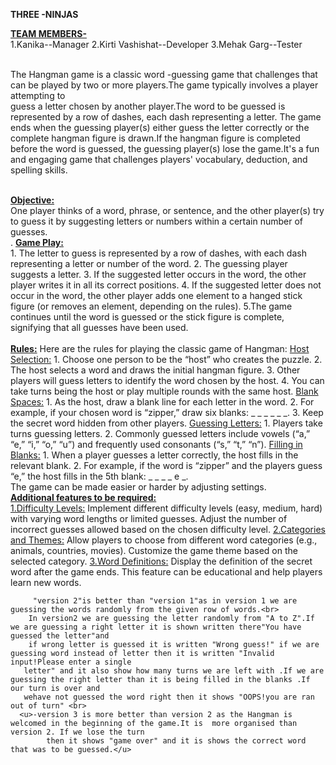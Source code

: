 <b>THREE -NINJAS </b><br>

<b><u>TEAM MEMBERS-</b></u><br>
   1.Kanika--Manager
   2.Kirti Vashishat--Developer
   3.Mehak Garg--Tester<br><br>
   
   The Hangman game is a classic word -guessing game that challenges that can be played by two or more players.The game typically involves a player attempting to  
   guess a letter chosen by another player.The word to be guessed is represented by a row of dashes, each dash representing a letter. The game ends when the 
   guessing player(s) either guess the letter correctly or the complete hangman figure is drawn.If the hangman figure is completed before the word is guessed, the 
   guessing player(s) lose the game.It's a fun and engaging  game that challenges players' vocabulary, deduction, and spelling skills.<br><br>

   <b><u>Objective:</b></u><br>
   One player thinks of a word, phrase, or sentence, and the other player(s) try to guess it by suggesting letters or numbers within a certain number of guesses. 
   <br>.
   <b><u>Game Play:</b></u><br>
     1. The letter to guess is represented by a row of dashes, with each dash representing a letter or number of the word.
     2. The guessing player suggests a letter.
     3. If the suggested letter occurs in the word, the other player writes it in all its correct positions.
     4. If the suggested letter does not occur in the word, the other player adds one element to a hanged stick figure (or removes an element, depending on the 
        rules).
     5.The game continues until the word is guessed or the stick figure is complete, signifying that all guesses have been used.<br><br>
     <b><u>Rules:</b></u>
     Here are the rules for playing the classic game of Hangman:
    <u> Host Selection:</u>
         1. Choose one person to be the “host” who creates the puzzle.
         2. The host selects a word and draws the initial hangman figure.
         3. Other players will guess letters to identify the word chosen by the host.
         4. You can take turns being the host or play multiple rounds with the same host.
    <u> Blank Spaces:</u>
         1. As the host, draw a blank line for each letter in the word.
         2. For example, if your chosen word is “zipper,” draw six blanks: _ _ _ _ _ _.
         3. Keep the secret word hidden from other players.
     <u> Guessing Letters:</u>
         1. Players take turns guessing letters.
         2. Commonly guessed letters include vowels (“a,” “e,” “i,” “o,” “u”) and frequently used consonants (“s,” “t,” “n”).
     <u>Filling in Blanks:</u>
         1. When a player guesses a letter correctly, the host fills in the relevant blank.
         2. For example, if the word is “zipper” and the players guess “e,” the host fills in the 5th blank: _ _ _ _ e _.<br>
      The game can be made easier or harder by adjusting settings.<br>
     <u><b>Additional features to be required:</u></b><br>
        <u> 1.Difficulty Levels:</u>
             Implement different difficulty levels (easy, medium, hard) with varying word lengths or limited guesses.
             Adjust the number of incorrect guesses allowed based on the chosen difficulty level.
         <u>2.Categories and Themes:</u>
              Allow players to choose from different word categories (e.g., animals, countries, movies).
              Customize the game theme based on the selected category.
          <u>3.Word Definitions:</u>
              Display the definition of the secret word after the game ends.
              This feature can be educational and help players learn new words.<br>

            
         "version 2"is better than "version 1"as in version 1 we are guessing the words randomly from the given row of words.<br>
        In version2 we are guessing the letter randomly from "A to Z".If we are guessing a right letter it is shown written there"You have guessed the letter"and 
        if wrong letter is guessed it is written "Wrong guess!" if we are guessing word instead of letter then it is written "Invalid input!Please enter a single 
       letter" and it also show how many turns we are left with .If we are guessing the right letter than it is being filled in the blanks .If our turn is over and 
       wehave not guessed the word right then it shows "OOPS!you are ran out of turn" <br>
      <u>-version 3 is more better than version 2 as the Hangman is welcomed in the beginning of the game.It is  more organised than version 2. If we lose the turn 
            then it shows "game over" and it is shows the correct word that was to be guessed.</u>
 
